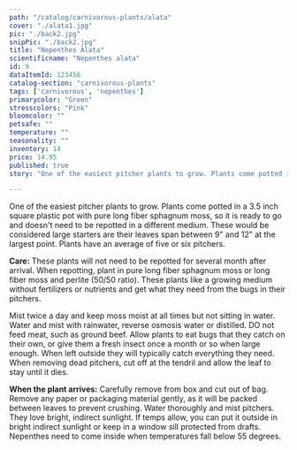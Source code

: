```yaml
---
path: "/catalog/carnivorous-plants/alata"
cover: "./alata1.jpg"
pic: "./back2.jpg"
snipPic: "./back2.jpg"
title: "Nepenthes Alata"
scientificname: "Nepenthes alata"
id: 9 
dataItemId: 123456
catalog-section: "carnivorous-plants"
tags: ['carnivorous', 'nepenthes']
primarycolor: "Green"
stresscolors: "Pink"
bloomcolor: ""
petsafe: ""
temperature: ""
seasonality: ""
inventory: 14
price: 14.95
published: true
story: "One of the easiest pitcher plants to grow. Plants come potted in a 3.5 inch square plastic pot with pure long fiber sphagnum moss, so it is ready to go and doesn't need to be repotted in a different medium. These would be considered large starters are their leaves span between 9 inches and 12 inches at the largest point. Plants have an average of five or six pitchers."

---
```

One of the easiest pitcher plants to grow. Plants come potted in a 3.5 inch square plastic pot with pure long fiber sphagnum moss, so it is ready to go and doesn't need to be repotted in a different medium. These would be considered large starters are their leaves span between 9" and 12" at the largest point. Plants have an average of five or six pitchers.

<strong>Care:</strong> These plants will not need to be repotted for several month after arrival. When repotting, plant in pure long fiber sphagnum moss or long fiber moss and perlite (50/50 ratio). These plants like a growing medium without fertilizers or nutrients and get what they need from the bugs in their pitchers.

Mist twice a day and keep moss moist at all times but not sitting in water. Water and mist with rainwater, reverse osmosis water or distilled. DO not feed meat, such as ground beef. Allow plants to eat bugs that they catch on their own, or give them a fresh insect once a month or so when large enough. When left outside they will typically catch everything they need. When removing dead pitchers, cut off at the tendril and allow the leaf to stay until it dies.

<strong>When the plant arrives:</strong> Carefully remove from box and cut out of bag. Remove any paper or packaging material gently, as it will be packed between leaves to prevent crushing. Water thoroughly and mist pitchers. They love bright, indirect sunlight. If temps allow, you can put it outside in bright indirect sunlight or keep in a window sill protected from drafts. Nepenthes need to come inside when temperatures fall below 55 degrees.